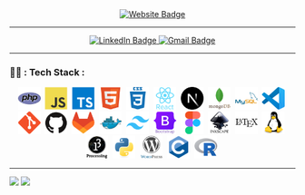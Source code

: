 <div id="website" align="center">
  <a href="https://www.lycdev.tech" target="_blank">
    <img src="https://img.shields.io/badge/My%20Website-884ac2?style=for-the-badge" alt="Website Badge"/>
  </a>
</div>

---

<div id="badges" align="center">
  <a href="https://www.linkedin.com/in/lorris-colini/" target="_blank">
    <img src="https://img.shields.io/badge/LinkedIn-blue?style=for-the-badge&logo=linkedin&logoColor=white" alt="LinkedIn Badge"/>
  </a>
  <a href="mailto:lorris.colini@gmail.com" target="_blank">
    <img src="https://img.shields.io/badge/lorris.colini%40gmail.com-Gmail-red?style=for-the-badge&logo=gmail&logoColor=red" alt="Gmail Badge"/>
  </a>
</div>

---

### 👨‍💻 : Tech Stack :

<div align="center">
  <a href="https://www.php.net/docs.php" target="_blank"><img src="https://github.com/devicons/devicon/blob/master/icons/php/php-original.svg" title="PHP" alt="PHP" width="40" height="40"/></a>&nbsp;
  <a href="https://developer.mozilla.org/en-US/docs/Web/JavaScript" target="_blank"><img src="https://github.com/devicons/devicon/blob/master/icons/javascript/javascript-original.svg" title="JavaScript" alt="JavaScript" width="40" height="40"/></a>&nbsp;
  <a href="https://www.typescriptlang.org/docs/handbook/typescript-in-5-minutes.html" target="_blank"><img src="https://github.com/devicons/devicon/blob/master/icons/typescript/typescript-original.svg" title="TypeScript" alt="TypeScript" width="40" height="40"/></a>&nbsp;
  <a href="https://developer.mozilla.org/en-US/docs/Web/HTML" target="_blank"><img src="https://github.com/devicons/devicon/blob/master/icons/html5/html5-original.svg" title="HTML5" alt="HTML" width="40" height="40"/></a>&nbsp;
  <a href="https://developer.mozilla.org/en-US/docs/Web/CSS" target="_blank"><img src="https://github.com/devicons/devicon/blob/master/icons/css3/css3-plain-wordmark.svg"  title="CSS3" alt="CSS" width="40" height="40"/></a>&nbsp;
  <a href="https://react.dev/learn" target="_blank"><img src="https://github.com/devicons/devicon/blob/master/icons/react/react-original-wordmark.svg" title="React.js" alt="React.js" width="40" height="40"/></a>&nbsp;
 <!-- <a href="https://docs.angularjs.org/api" target="_blank"><img src="https://github.com/devicons/devicon/blob/master/icons/angularjs/angularjs-original.svg" title="Angularjs" alt="Angularjs" width="40" height="40"/></a>&nbsp; -->
  <a href="https://nextjs.org/docs" target="_blank"><img src="https://github.com/devicons/devicon/blob/master/icons/nextjs/nextjs-original.svg" title="Nextjs" alt="Nextjs" width="40" height="40"/></a>&nbsp;
  <a href="https://www.mongodb.com/docs/" target="_blank"><img src="https://github.com/devicons/devicon/blob/master/icons/mongodb/mongodb-original-wordmark.svg" title="MongoDB"  alt="MongoDB" width="40" height="40"/></a>&nbsp;
  <a href="https://dev.mysql.com/doc/" target="_blank"><img src="https://github.com/devicons/devicon/blob/master/icons/mysql/mysql-original-wordmark.svg" title="MySQL"  alt="MySQL" width="40" height="40"/></a>&nbsp;
  <a href="https://code.visualstudio.com/docs" target="_blank"><img src="https://github.com/devicons/devicon/blob/master/icons/vscode/vscode-original.svg" title="VSCode" alt="VSCode" width="40" height="40"/></a>&nbsp;
<!--   <a href="https://wiki.archlinux.org/" target="_blank"><img src="https://github.com/devicons/devicon/blob/master/icons/archlinux/archlinux-original.svg" title="Archlinux"  alt="Archlinux" width="40" height="40"/></a>&nbsp; -->
  <a href="https://git-scm.com/doc" target="_blank"><img src="https://github.com/devicons/devicon/blob/master/icons/git/git-original.svg" title="git" alt="git" width="40" height="40"/></a>&nbsp;
  <a href="https://docs.github.com/en/get-started" target="_blank"><img src="https://github.com/devicons/devicon/blob/master/icons/github/github-original.svg" title="github" alt="github" width="40" height="40"/></a>&nbsp;
  <a href="https://docs.gitlab.com/" target="_blank"><img src="https://github.com/devicons/devicon/blob/master/icons/gitlab/gitlab-original.svg" title="gitlab" alt="gitlab" width="40" height="40"/></a>&nbsp;
  <a href="https://docs.docker.com/get-started/overview/" target="_blank"><img src="https://github.com/devicons/devicon/blob/master/icons/docker/docker-original.svg" title="Docker"  alt="Docker" width="40" height="40"/></a>&nbsp;
  <a href="https://v2.tailwindcss.com/docs" target="_blank"><img src="https://github.com/devicons/devicon/blob/master/icons/tailwindcss/tailwindcss-original.svg" title="TailwindCSS" alt="TailwindCSS" width="40" height="40"/></a>&nbsp;
  <a href="https://getbootstrap.com/docs/5.3/getting-started/introduction/" target="_blank"><img src="https://github.com/devicons/devicon/blob/master/icons/bootstrap/bootstrap-original-wordmark.svg" title="Bootstrap" alt="Bootstrap" width="40" height="40"/></a>&nbsp;
  <a href="https://www.figma.com/" target="_blank"><img src="https://github.com/devicons/devicon/blob/master/icons/figma/figma-original.svg" title="Figma"  alt="Figma" width="40" height="40"/></a>&nbsp;
  <a href="https://inkscape.org/*docs/" target="_blank"><img src="https://github.com/devicons/devicon/blob/master/icons/inkscape/inkscape-original-wordmark.svg" title="Inkscape"  alt="Inkscape" width="40" height="40"/></a>&nbsp;
  <a href="https://www.latex-project.org/help/documentation/" target="_blank"><img src="https://github.com/devicons/devicon/blob/master/icons/latex/latex-original.svg" title="LATEX" alt="LATEX" width="40" height="40"/></a>&nbsp;
  <a href="https://docs.kernel.org/" target="_blank"><img src="https://github.com/devicons/devicon/blob/master/icons/linux/linux-original.svg" title="Linux" alt="Linux" width="40" height="40"/></a>&nbsp;
  <a href="https://processing.org/reference/" target="_blank"><img src="https://github.com/devicons/devicon/blob/master/icons/processing/processing-original-wordmark.svg" title="Processing" alt="Processing" width="40" height="40"/></a>&nbsp;
  <a href="https://www.python.org/doc/" target="_blank"><img src="https://github.com/devicons/devicon/blob/master/icons/python/python-original.svg" title="Python" alt="Python" width="40" height="40"/></a>&nbsp;
  <a href="https://wordpress.org/documentation/" target="_blank"><img src="https://github.com/devicons/devicon/blob/master/icons/wordpress/wordpress-original.svg" title="WordPress" alt="WordPress" width="40" height="40"/></a>&nbsp;
  <a href="https://devdocs.io/c/" target="_blank"><img src="https://github.com/devicons/devicon/blob/master/icons/c/c-original.svg" title="C" alt="C" width="40" height="40"/></a>&nbsp;
  <a href="https://www.r-project.org/other-docs.html" target="_blank"><img src="https://github.com/devicons/devicon/blob/master/icons/r/r-original.svg" title="R" alt="R" width="40" height="40"/></a>&nbsp;
</div>

---
![](http://github-profile-summary-cards.vercel.app/api/cards/stats?username=ydelyn&theme=transparent)
![](http://github-profile-summary-cards.vercel.app/api/cards/repos-per-language?username=ydelyn&theme=transparent)
